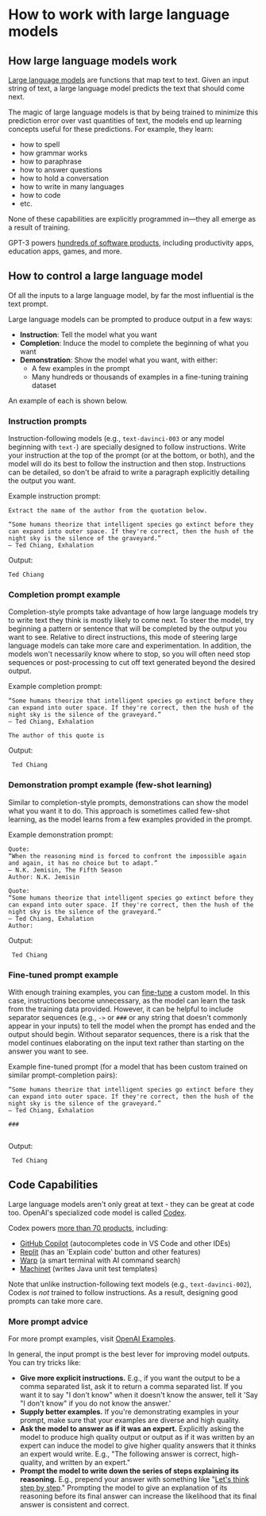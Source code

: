 # How to work with large language models

## How large language models work

[Large language models][Large language models Blog Post] are functions that map text to text. Given an input string of text, a large language model predicts the text that should come next.

The magic of large language models is that by being trained to minimize this prediction error over vast quantities of text, the models end up learning concepts useful for these predictions. For example, they learn:

* how to spell
* how grammar works
* how to paraphrase
* how to answer questions
* how to hold a conversation
* how to write in many languages
* how to code
* etc.

None of these capabilities are explicitly programmed in—they all emerge as a result of training.

GPT-3 powers [hundreds of software products][GPT3 Apps Blog Post], including productivity apps, education apps, games, and more.

## How to control a large language model

Of all the inputs to a large language model, by far the most influential is the text prompt.

Large language models can be prompted to produce output in a few ways:

* **Instruction**: Tell the model what you want
* **Completion**: Induce the model to complete the beginning of what you want
* **Demonstration**: Show the model what you want, with either:
  * A few examples in the prompt
  * Many hundreds or thousands of examples in a fine-tuning training dataset

An example of each is shown below.

### Instruction prompts

Instruction-following models (e.g., `text-davinci-003` or any model beginning with `text-`) are specially designed to follow instructions. Write your instruction at the top of the prompt (or at the bottom, or both), and the model will do its best to follow the instruction and then stop. Instructions can be detailed, so don't be afraid to write a paragraph explicitly detailing the output you want.

Example instruction prompt:

```text
Extract the name of the author from the quotation below.

“Some humans theorize that intelligent species go extinct before they can expand into outer space. If they're correct, then the hush of the night sky is the silence of the graveyard.”
― Ted Chiang, Exhalation
```

Output:

```text
Ted Chiang
```

### Completion prompt example

Completion-style prompts take advantage of how large language models try to write text they think is mostly likely to come next. To steer the model, try beginning a pattern or sentence that will be completed by the output you want to see. Relative to direct instructions, this mode of steering large language models can take more care and experimentation. In addition, the models won't necessarily know where to stop, so you will often need stop sequences or post-processing to cut off text generated beyond the desired output.

Example completion prompt:

```text
“Some humans theorize that intelligent species go extinct before they can expand into outer space. If they're correct, then the hush of the night sky is the silence of the graveyard.”
― Ted Chiang, Exhalation

The author of this quote is
```

Output:

```text
 Ted Chiang
```

### Demonstration prompt example (few-shot learning)

Similar to completion-style prompts, demonstrations can show the model what you want it to do. This approach is sometimes called few-shot learning, as the model learns from a few examples provided in the prompt.

Example demonstration prompt:

```text
Quote:
“When the reasoning mind is forced to confront the impossible again and again, it has no choice but to adapt.”
― N.K. Jemisin, The Fifth Season
Author: N.K. Jemisin

Quote:
“Some humans theorize that intelligent species go extinct before they can expand into outer space. If they're correct, then the hush of the night sky is the silence of the graveyard.”
― Ted Chiang, Exhalation
Author:
```

Output:

```text
 Ted Chiang
```

### Fine-tuned prompt example

With enough training examples, you can [fine-tune][Fine Tuning Docs] a custom model. In this case, instructions become unnecessary, as the model can learn the task from the training data provided. However, it can be helpful to include separator sequences (e.g., `->` or `###` or any string that doesn't commonly appear in your inputs) to tell the model when the prompt has ended and the output should begin. Without separator sequences, there is a risk that the model continues elaborating on the input text rather than starting on the answer you want to see.

Example fine-tuned prompt (for a model that has been custom trained on similar prompt-completion pairs):

```text
“Some humans theorize that intelligent species go extinct before they can expand into outer space. If they're correct, then the hush of the night sky is the silence of the graveyard.”
― Ted Chiang, Exhalation

###


```

Output:

```text
 Ted Chiang
```

## Code Capabilities

Large language models aren't only great at text - they can be great at code too. OpenAI's specialized code model is called [Codex].

Codex powers [more than 70 products][Codex Apps Blog Post], including:

* [GitHub Copilot] (autocompletes code in VS Code and other IDEs)
* [Replit](https://replit.com/) (has an 'Explain code' button and other features)
* [Warp](https://www.warp.dev/) (a smart terminal with AI command search)
* [Machinet](https://machinet.net/) (writes Java unit test templates)

Note that unlike instruction-following text models (e.g., `text-davinci-002`), Codex is *not* trained to follow instructions. As a result, designing good prompts can take more care.

### More prompt advice

For more prompt examples, visit [OpenAI Examples][OpenAI Examples].

In general, the input prompt is the best lever for improving model outputs. You can try tricks like:

* **Give more explicit instructions.** E.g., if you want the output to be a comma separated list, ask it to return a comma separated list. If you want it to say "I don't know" when it doesn't know the answer, tell it 'Say "I don't know" if you do not know the answer.'
* **Supply better examples.** If you're demonstrating examples in your prompt, make sure that your examples are diverse and high quality.
* **Ask the model to answer as if it was an expert.** Explicitly asking the model to produce high quality output or output as if it was written by an expert can induce the model to give higher quality answers that it thinks an expert would write. E.g., "The following answer is correct, high-quality, and written by an expert."
* **Prompt the model to write down the series of steps explaining its reasoning.** E.g., prepend your answer with something like "[Let's think step by step](https://arxiv.org/pdf/2205.11916.pdf)." Prompting the model to give an explanation of its reasoning before its final answer can increase the likelihood that its final answer is consistent and correct.



[Fine Tuning Docs]: https://beta.openai.com/docs/guides/fine-tuning
[Codex Apps Blog Post]: https://openai.com/blog/codex-apps/
[Large language models Blog Post]: https://openai.com/blog/better-language-models/
[GitHub Copilot]: https://copilot.github.com/
[Codex]: https://openai.com/blog/openai-codex/
[GPT3 Apps Blog Post]: https://openai.com/blog/gpt-3-apps/
[OpenAI Examples]: https://beta.openai.com/examples
